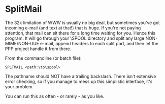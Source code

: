 SplitMail
==============

The 32k limitation of WWIV is usually no big deal, but sometimes you've got incoming e-mail (and text at that!) that is huge.
If you're not paying attention, that mail can sit there for a long time waiting for you.
Hence this program.  It will go through your \SPOOL directory and split any large NON-MIME/NON-UUE e-mail, append headers to each split part, and then let the PPP project handle it from there.

From the commandline (or batch file):

    SPLTMAIL <path:\to\spool>

The pathname should NOT have a trailing backslash.	There isn't extensive error checking, so if you manage to mess up this simplistic interface, it's your problem. 

You can run this as often - or rarely - as you like.